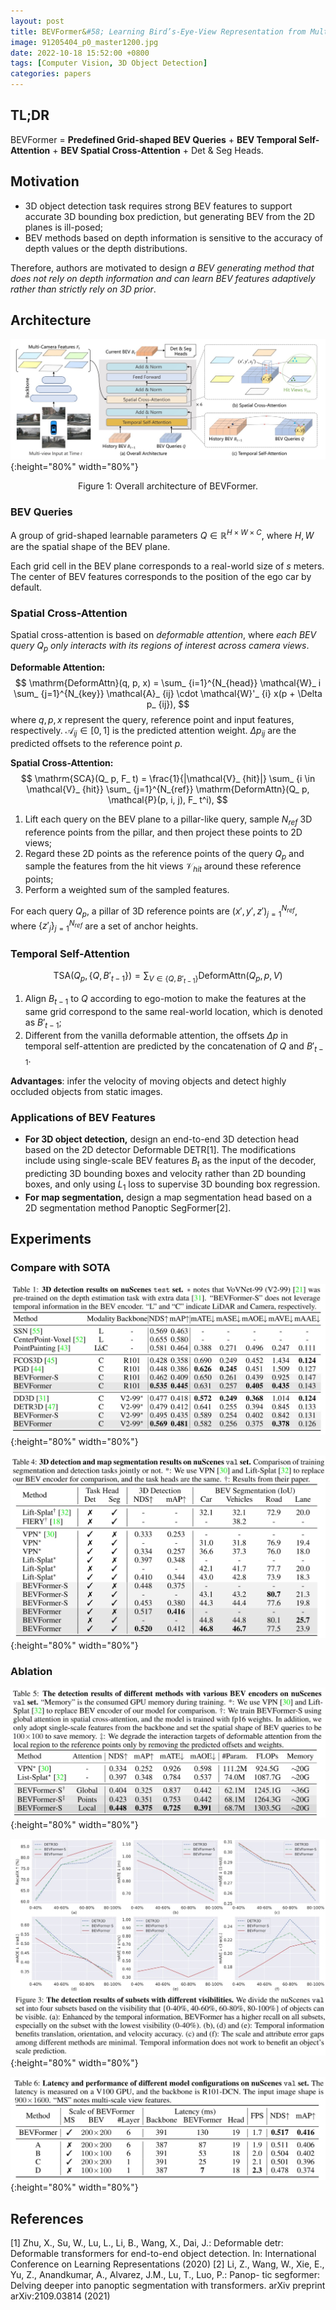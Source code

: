```yaml
---
layout: post
title: BEVFormer&#58; Learning Bird’s-Eye-View Representation from Multi-Camera Images via Spatiotemporal Transformers
image: 91205404_p0_master1200.jpg
date: 2022-10-18 15:52:00 +0800
tags: [Computer Vision, 3D Object Detection]
categories: papers
---
```


## TL;DR
BEVFormer = **Predefined Grid-shaped BEV Queries** + **BEV Temporal Self-Attention** + **BEV Spatial Cross-Attention** + Det & Seg Heads.


## Motivation
- 3D object detection task requires strong BEV features to support accurate 3D bounding box prediction, but generating BEV from the 2D planes is ill-posed;
- BEV methods based on depth information is sensitive to the accuracy of depth values or the depth distributions.

Therefore, authors are motivated to design *a BEV generating method that does not rely on depth information and can learn BEV features adaptively rather than strictly rely on 3D prior*.


## Architecture

![](https://github.com/Zanue/Zanue.github.io/raw/main/images/blog_img/bevformer/bevformer-framework.jpg){:height="80%" width="80%"}  
<center style="font-size:14px">Figure 1: Overall architecture of BEVFormer.</center> 




### BEV Queries
A group of grid-shaped learnable parameters $Q \in \mathbb{R}^{H \times W \times C}$, where $H, W$ are the spatial shape of the BEV plane.

Each grid cell in the BEV plane corresponds to a real-world size of $s$ meters. The center of BEV features corresponds to the position of the ego car by default.

### Spatial Cross-Attention
Spatial cross-attention is based on *deformable attention*, where *each BEV query $Q _p$ only interacts with its regions of interest across camera views*.

**Deformable Attention:**
$$
\mathrm{DeformAttn}(q, p, x) = \sum_ {i=1}^{N_{head}} \mathcal{W}_ i \sum_ {j=1}^{N_{key}} \mathcal{A}_ {ij} \cdot \mathcal{W}'_ {i} x(p + \Delta p_ {ij}), 
$$
where $q, p, x$ represent the query, reference point and input features, respectively. $\mathcal{A}_ {ij} \in [0, 1]$ is the predicted attention weight. $\Delta p_ {ij}$ are the predicted offsets to the reference point $p$.


**Spatial Cross-Attention:**
$$
\mathrm{SCA}(Q_ p, F_ t) = \frac{1}{|\mathcal{V}_ {hit}|} \sum_ {i \in \mathcal{V}_ {hit}} \sum_ {j=1}^{N_{ref}} \mathrm{DeformAttn}(Q_ p, \mathcal{P}(p, i, j), F_ t^i),
$$

1. Lift each query on the BEV plane to a pillar-like query, sample $N_ {ref}$ 3D reference points from the pillar, and then project these points to 2D views;
2. Regard these 2D points as the reference points of the query $Q_ p$ and sample the features from the hit views $\mathcal{V}_ {hit}$ around these reference points;
3. Perform a weighted sum of the sampled features.

For each query $Q_ p$, a pillar of 3D reference points are $(x', y', z')_ {j=1}^{N_{ref}}$, where $\{z'_ j \}_ {j=1}^{N_{ref}}$ are a set of anchor heights.


### Temporal Self-Attention
$$
\mathrm{TSA}(Q_ p, \{Q, B'_ {t-1} \}) = \sum_ {V \in \{Q, B'_ {t-1} \}} \mathrm{DeformAttn}(Q_ p, p, V)
$$


1. Align $B_ {t−1}$ to $Q$ according to ego-motion to make the features at the same grid correspond to the same real-world location, which is denoted as $B'_ {t-1}$;
2. Different from the vanilla deformable attention, the offsets $\Delta p$ in temporal self-attention are predicted by the concatenation of $Q$ and $B'_ {t-1}$.

**Advantages**: infer the velocity of moving objects and detect highly occluded objects from static images.


### Applications of BEV Features
- **For 3D object detection,** design an end-to-end 3D detection head based on the 2D detector Deformable DETR[1]. The modifications include using single-scale BEV features $B_ t$ as the input of the decoder, predicting 3D bounding boxes and velocity rather than 2D bounding boxes, and only using $L_ 1$ loss to supervise 3D bounding box regression.
- **For map segmentation,** design a map segmentation head based on a 2D segmentation method Panoptic SegFormer[2].


## Experiments

### Compare with SOTA
![](../images/blog_img/bevformer/bevformer-table1.jpg){:height="80%" width="80%"}  

![](../images/blog_img/bevformer/bevformer-table4.jpg){:height="80%" width="80%"}  

### Ablation

![](../images/blog_img/bevformer/bevformer-table5.jpg){:height="80%" width="80%"}  

![](../images/blog_img/bevformer/bevformer-fig3.jpg){:height="80%" width="80%"}  

![](../images/blog_img/bevformer/bevformer-table6.jpg){:height="80%" width="80%"}  


## References
[1] Zhu, X., Su, W., Lu, L., Li, B., Wang, X., Dai, J.: Deformable detr: Deformable transformers for end-to-end object detection. In: International Conference on Learning Representations (2020)
[2] Li, Z., Wang, W., Xie, E., Yu, Z., Anandkumar, A., Alvarez, J.M., Lu, T., Luo, P.: Panop- tic segformer: Delving deeper into panoptic segmentation with transformers. arXiv preprint arXiv:2109.03814 (2021)